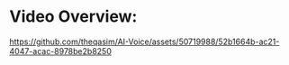 # Video Overview:

https://github.com/theqasim/AI-Voice/assets/50719988/52b1664b-ac21-4047-acac-8978be2b8250

